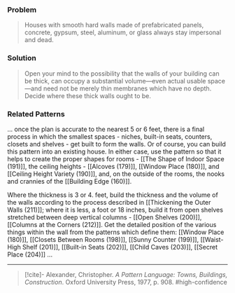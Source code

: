 ### Problem
>Houses with smooth hard walls made of prefabricated panels, concrete, gypsum, steel, aluminum, or glass always stay impersonal and dead.

### Solution
>Open your mind to the possibility that the walls of your building can be thick, can occupy a substantial volume—even actual usable space—and need not be merely thin membranes which have no depth. Decide where these thick walls ought to be.

### Related Patterns
... once the plan is accurate to the nearest 5 or 6 feet, there is a final process in which the smallest spaces - niches, built-in seats, counters, closets and shelves - get built to form the walls. Or of course, you can build this pattern into an existing house. In either case, use the pattern so that it helps to create the proper shapes for rooms - [[The Shape of Indoor Space (191)]], the ceiling heights - [[Alcoves (179)]], [[Window Place (180)]], and [[Ceiling Height Variety (190)]], and, on the outside of the rooms, the nooks and crannies of the [[Building Edge (160)]].

Where the thickness is 3 or 4. feet, build the thickness and the volume of the walls according to the process described in [[Thickening the Outer Walls (211)]]; where it is less, a foot or 18 inches, build it from open shelves stretched between deep vertical columns - [[Open Shelves (200)]], [[Columns at the Corners (212)]]. Get the detailed position of the various things within the wall from the patterns which define them: [[Window Place (180)]], [[Closets Between Rooms (198)]], [[Sunny Counter (199)]], [[Waist-High Shelf (201)]], [[Built-in Seats (202)]], [[Child Caves (203)]], [[Secret Place (204)]] ...

---

> [!cite]- Alexander, Christopher. _A Pattern Language: Towns, Buildings, Construction_. Oxford University Press, 1977, p. 908.
> #high-confidence 
